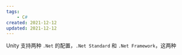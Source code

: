 ```yaml
---
tags:
    - C#
created: 2021-12-12
updated: 2021-12-12
---
```


Unity  支持两种 `.Net` 的配置，`.Net Standard` 和 `.Net Framework`，这两种


